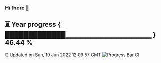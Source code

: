 ### Hi there 👋
⏳ Year progress { █████████████▁▁▁▁▁▁▁▁▁▁▁▁▁▁▁▁▁ } 46.44 %
---
⏰ Updated on Sun, 19 Jun 2022 12:09:57 GMT
![Progress Bar CI](https://github.com/Moyi321/Moyi321/workflows/Progress%20Bar%20CI/badge.svg)
